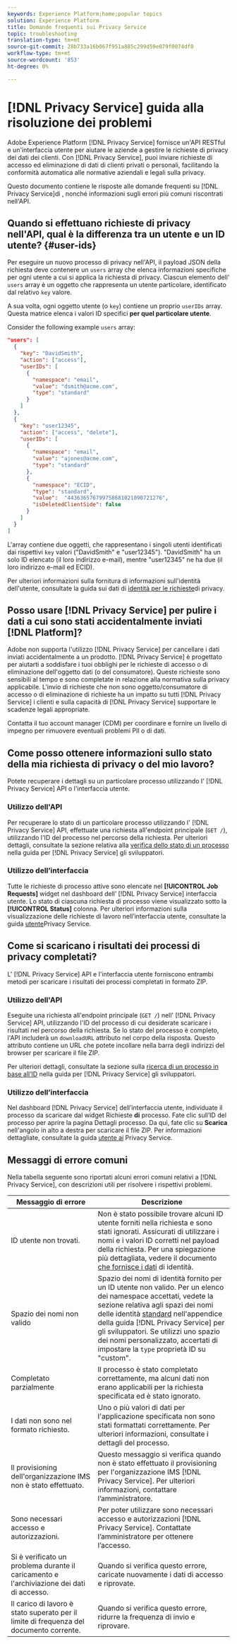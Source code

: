 ```yaml
---
keywords: Experience Platform;home;popular topics
solution: Experience Platform
title: Domande frequenti sui Privacy Service
topic: troubleshooting
translation-type: tm+mt
source-git-commit: 28b733a16b067f951a885c299d59e079f0074df8
workflow-type: tm+mt
source-wordcount: '853'
ht-degree: 0%

---
```



# [!DNL Privacy Service] guida alla risoluzione dei problemi

Adobe Experience Platform [!DNL Privacy Service] fornisce un&#39;API RESTful e un&#39;interfaccia utente per aiutare le aziende a gestire le richieste di privacy dei dati dei clienti. Con [!DNL Privacy Service], puoi inviare richieste di accesso ed eliminazione di dati di clienti privati o personali, facilitando la conformità automatica alle normative aziendali e legali sulla privacy.

Questo documento contiene le risposte alle domande frequenti su [!DNL Privacy Service]di , nonché informazioni sugli errori più comuni riscontrati nell&#39;API.

## Quando si effettuano richieste di privacy nell&#39;API, qual è la differenza tra un utente e un ID utente? {#user-ids}

Per eseguire un nuovo processo di privacy nell&#39;API, il payload JSON della richiesta deve contenere un `users` array che elenca informazioni specifiche per ogni utente a cui si applica la richiesta di privacy. Ciascun elemento dell&#39; `users` array è un oggetto che rappresenta un utente particolare, identificato dal relativo `key` valore.

A sua volta, ogni oggetto utente (o `key`) contiene un proprio `userIDs` array. Questa matrice elenca i valori ID specifici **per quel particolare utente**.

Consider the following example `users` array:

```json
"users": [
  {
    "key": "DavidSmith",
    "action": ["access"],
    "userIDs": [
      {
        "namespace": "email",
        "value": "dsmith@acme.com",
        "type": "standard"
      }
    ]
  },
  {
    "key": "user12345",
    "action": ["access", "delete"],
    "userIDs": [
      {
        "namespace": "email",
        "value": "ajones@acme.com",
        "type": "standard"
      },
      {
        "namespace": "ECID",
        "type": "standard",
        "value":  "443636576799758681021090721276",
        "isDeletedClientSide": false
      }
    ]
  }
]
```

L&#39;array contiene due oggetti, che rappresentano i singoli utenti identificati dai rispettivi `key` valori (&quot;DavidSmith&quot; e &quot;user12345&quot;). &quot;DavidSmith&quot; ha un solo ID elencato (il loro indirizzo e-mail), mentre &quot;user12345&quot; ne ha due (il loro indirizzo e-mail ed ECID).

Per ulteriori informazioni sulla fornitura di informazioni sull&#39;identità dell&#39;utente, consultate la guida sui dati di [identità per le richieste](identity-data.md)di privacy.


## Posso usare [!DNL Privacy Service] per pulire i dati a cui sono stati accidentalmente inviati [!DNL Platform]?

 Adobe non supporta l&#39;utilizzo [!DNL Privacy Service] per cancellare i dati inviati accidentalmente a un prodotto. [!DNL Privacy Service] è progettato per aiutarti a soddisfare i tuoi obblighi per le richieste di accesso o di eliminazione dell&#39;oggetto dati (o del consumatore). Queste richieste sono sensibili al tempo e sono completate in relazione alla normativa sulla privacy applicabile. L&#39;invio di richieste che non sono oggetto/consumatore di accesso o di eliminazione di richieste ha un impatto su tutti [!DNL Privacy Service] i clienti e sulla capacità di [!DNL Privacy Service] supportare le scadenze legali appropriate.

Contatta il tuo account manager (CDM) per coordinare e fornire un livello di impegno per rimuovere eventuali problemi PII o di dati.

## Come posso ottenere informazioni sullo stato della mia richiesta di privacy o del mio lavoro?

Potete recuperare i dettagli su un particolare processo utilizzando l&#39; [!DNL Privacy Service] API o l&#39;interfaccia utente.

### Utilizzo dell&#39;API

Per recuperare lo stato di un particolare processo utilizzando l&#39; [!DNL Privacy Service] API, effettuate una richiesta all&#39;endpoint principale (`GET /`), utilizzando l&#39;ID del processo nel percorso della richiesta. Per ulteriori dettagli, consultate la sezione relativa alla [verifica dello stato di un processo](api/privacy-jobs.md#check-the-status-of-a-job) nella guida per [!DNL Privacy Service] gli sviluppatori.

### Utilizzo dell’interfaccia

Tutte le richieste di processo attive sono elencate nel **[!UICONTROL Job Requests]** widget nel dashboard dell’ [!DNL Privacy Service] interfaccia utente. Lo stato di ciascuna richiesta di processo viene visualizzato sotto la **[!UICONTROL Status]** colonna. Per ulteriori informazioni sulla visualizzazione delle richieste di lavoro nell’interfaccia utente, consultate la guida [utente](ui/user-guide.md)Privacy Service.

## Come si scaricano i risultati dei processi di privacy completati?

L&#39; [!DNL Privacy Service] API e l&#39;interfaccia utente forniscono entrambi metodi per scaricare i risultati dei processi completati in formato ZIP.

### Utilizzo dell&#39;API

Eseguite una richiesta all&#39;endpoint principale (`GET /`) nell&#39; [!DNL Privacy Service] API, utilizzando l&#39;ID del processo di cui desiderate scaricare i risultati nel percorso della richiesta. Se lo stato del processo è completo, l&#39;API includerà un `downloadURL` attributo nel corpo della risposta. Questo attributo contiene un URL che potete incollare nella barra degli indirizzi del browser per scaricare il file ZIP.

Per ulteriori dettagli, consultate la sezione sulla [ricerca di un processo in base all’ID](api/privacy-jobs.md#check-the-status-of-a-job) nella guida per [!DNL Privacy Service] gli sviluppatori.

### Utilizzo dell’interfaccia

Nel dashboard [!DNL Privacy Service] dell’interfaccia utente, individuate il processo da scaricare dal widget Richieste **di** processo. Fate clic sull’ID del processo per aprire la pagina Dettagli processo. Da qui, fate clic su **Scarica** nell&#39;angolo in alto a destra per scaricare il file ZIP. Per informazioni dettagliate, consultate la guida [utente ai](ui/user-guide.md) Privacy Service.

## Messaggi di errore comuni

Nella tabella seguente sono riportati alcuni errori comuni relativi a [!DNL Privacy Service], con descrizioni utili per risolvere i rispettivi problemi.

| Messaggio di errore | Descrizione |
| --- | --- |
| ID utente non trovati. | Non è stato possibile trovare alcuni ID utente forniti nella richiesta e sono stati ignorati. Assicurati di utilizzare i nomi e i valori ID corretti nel payload della richiesta. Per una spiegazione più dettagliata, vedere il documento [che fornisce i dati](./identity-data.md) di identità. |
| Spazio dei nomi non valido | Spazio dei nomi di identità fornito per un ID utente non valido. Per un elenco dei namespace accettati, vedete la sezione relativa agli spazi dei nomi delle identità [standard](./api/appendix.md#standard-namespaces) nell&#39;appendice della guida [!DNL Privacy Service] per gli sviluppatori. Se utilizzi uno spazio dei nomi personalizzato, accertati di impostare la `type` proprietà ID su &quot;custom&quot;. |
| Completato parzialmente | Il processo è stato completato correttamente, ma alcuni dati non erano applicabili per la richiesta specificata ed è stato ignorato. |
| I dati non sono nel formato richiesto. | Uno o più valori di dati per l&#39;applicazione specificata non sono stati formattati correttamente. Per ulteriori informazioni, consultate i dettagli del processo. |
| Il provisioning dell&#39;organizzazione IMS non è stato effettuato. | Questo messaggio si verifica quando non è stato effettuato il provisioning per l&#39;organizzazione IMS [!DNL Privacy Service]. Per ulteriori informazioni, contattare l’amministratore. |
| Sono necessari accesso e autorizzazioni. | Per poter utilizzare sono necessari accesso e autorizzazioni [!DNL Privacy Service]. Contattate l’amministratore per ottenere l’accesso. |
| Si è verificato un problema durante il caricamento e l&#39;archiviazione dei dati di accesso. | Quando si verifica questo errore, caricate nuovamente i dati di accesso e riprovate. |
| Il carico di lavoro è stato superato per il limite di frequenza del documento corrente. | Quando si verifica questo errore, ridurre la frequenza di invio e riprovare. |